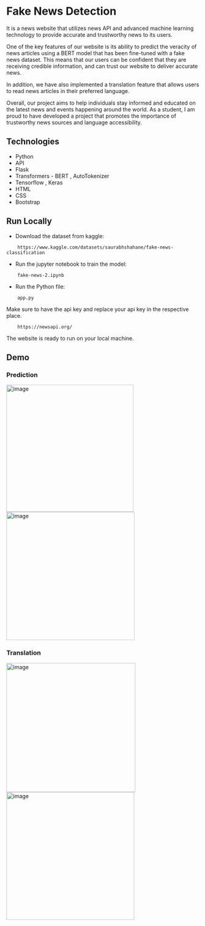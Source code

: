 
# Fake News Detection

It is a news website that utilizes news API and advanced machine learning technology to provide accurate and trustworthy news to its users.

One of the key features of our website is its ability to predict the veracity of news articles using a BERT model that has been fine-tuned with a fake news dataset. This means that our users can be confident that they are receiving credible information, and can trust our website to deliver accurate news.

In addition, we have also implemented a translation feature that allows users to read news articles in their preferred language.

Overall, our project aims to help individuals stay informed and educated on the latest news and events happening around the world. As a student, I am proud to have developed a project that promotes the importance of trustworthy news sources and language accessibility.



## Technologies

- Python
- API
- Flask
- Transformers - BERT , AutoTokenizer
- Tensorflow , Keras
- HTML
- CSS
- Bootstrap


## Run Locally

* Download the dataset from kaggle: 
```
    https://www.kaggle.com/datasets/saurabhshahane/fake-news-classification
```
* Run the jupyter notebook to train the model:
```
    fake-news-2.ipynb
```
* Run the Python file:
```
    app.py
```
Make sure to have the api key and replace your api key in the respective place.
```
    https://newsapi.org/
```

The website is ready to run on your local machine.



## Demo

### Prediction

<img width="332" alt="image" src="https://user-images.githubusercontent.com/76238641/229220456-8ead4ce9-45ff-44e7-936a-21e76d333a97.png">


<img width="335" alt="image" src="https://user-images.githubusercontent.com/76238641/229220570-5a48d9a9-65a0-464b-aa40-9675b80471b1.png">

### Translation

<img width="337" alt="image" src="https://user-images.githubusercontent.com/76238641/229221000-092ed096-7bec-4ef2-b5df-3969f107d6a2.png">


<img width="334" alt="image" src="https://user-images.githubusercontent.com/76238641/229221127-af30cf77-9c39-4429-89cf-f9ba02122f76.png">
